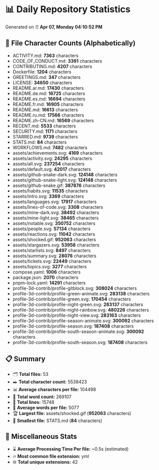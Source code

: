 # 📊 Daily Repository Statistics
Generated on ⏰ **Apr 07, Monday 04:10:52 PM**

## 📂 File Character Counts (Alphabetically)
- ACTIVITY.md: **7363** characters
- CODE_OF_CONDUCT.md: **3391** characters
- CONTRIBUTING.md: **4207** characters
- Dockerfile: **1204** characters
- GREETINGS.md: **347** characters
- LICENSE: **34650** characters
- README.ar.md: **17430** characters
- README.de.md: **16725** characters
- README.es.md: **16694** characters
- README.fr.md: **16905** characters
- README.md: **16613** characters
- README.ru.md: **17566** characters
- README.zh-CN.md: **16569** characters
- RECENT.md: **5533** characters
- SECURITY.md: **1171** characters
- STARRED.md: **9739** characters
- STATS.md: **84** characters
- WORKFLOWS.md: **7482** characters
- assets/achievements.svg: **4169** characters
- assets/activity.svg: **24295** characters
- assets/all.svg: **237254** characters
- assets/default.svg: **42017** characters
- assets/github-snake-dark.svg: **124148** characters
- assets/github-snake-light.svg: **124148** characters
- assets/github-snake.gif: **387876** characters
- assets/habits.svg: **11535** characters
- assets/intro.svg: **3369** characters
- assets/languages.svg: **17917** characters
- assets/lines-of-code.svg: **3308** characters
- assets/mine-dark.svg: **38492** characters
- assets/mine-light.svg: **38465** characters
- assets/notable.svg: **350752** characters
- assets/people.svg: **57134** characters
- assets/reactions.svg: **11042** characters
- assets/shocked.gif: **952063** characters
- assets/stargazers.svg: **53958** characters
- assets/starlists.svg: **8497** characters
- assets/summary.svg: **28076** characters
- assets/tickets.svg: **22449** characters
- assets/topics.svg: **3277** characters
- compose.yaml: **1006** characters
- package.json: **2070** characters
- pnpm-lock.yaml: **14291** characters
- profile-3d-contrib/profile-gitblock.svg: **308024** characters
- profile-3d-contrib/profile-green-animate.svg: **283138** characters
- profile-3d-contrib/profile-green.svg: **170454** characters
- profile-3d-contrib/profile-night-green.svg: **283137** characters
- profile-3d-contrib/profile-night-rainbow.svg: **480226** characters
- profile-3d-contrib/profile-night-view.svg: **283163** characters
- profile-3d-contrib/profile-season-animate.svg: **300092** characters
- profile-3d-contrib/profile-season.svg: **187408** characters
- profile-3d-contrib/profile-south-season-animate.svg: **300092** characters
- profile-3d-contrib/profile-south-season.svg: **187408** characters

## 📋 Summary
- 🗂️ **Total files:** 53
- ✒️ **Total character count:** 5538423
- 📊 **Average characters per file:** 104498
- 📝 **Total word count:** 269107
- 🧾 **Total lines:** 15748
- 📐 **Average words per file:** 5077
- 🏆 **Largest file:** assets/shocked.gif (**952063** characters)
- 🥉 **Smallest file:** STATS.md (**84** characters)

## 🌟 Miscellaneous Stats
- ⌛ **Average Processing Time Per file:** ~0.5s (estimated)
- 🔥 **Most common file extension:** yml
- 🌐 **Total unique extensions:** 42
